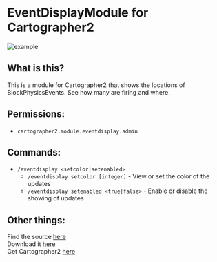 # EventDisplayModule for Cartographer2
![example](https://i.imgur.com/IwxrYMY.png)
## What is this?
This is a module for Cartographer2 that shows the locations of BlockPhysicsEvents. See how many are firing and where.

## Permissions:
- `cartographer2.module.eventdisplay.admin`

## Commands:
- `/eventdisplay <setcolor|setenabled>`
  - `/eventdisplay setcolor [integer]` - View or set the color of the updates
  - `/eventdisplay setenabled <true|false>` - Enable or disable the showing of updates

## Other things:
Find the source [here](https://github.com/BananaPuncher714/UpdateDisplayModule)  
Download it [here](https://github.com/BananaPuncher714/UpdateDisplayModule/releases)  
Get Cartographer2 [here](https://www.spigotmc.org/resources/cartographer-2-1-8-9-1-15-1-the-best-minimap-plugin-for-bukkit.46922/)